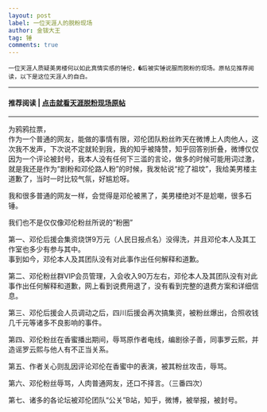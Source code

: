 ```yaml
---
layout: post
label: 一位天涯人的脱粉现场
author: 金钹大王
tag: 锤
comments: true
---
```


    一位天涯人质疑美男楼何以如此真情实感的锤伦，�后被实锤说服而脱粉的现场。原帖见推荐阅读，以下是这位天涯人的自白。

---

#### 推荐阅读 \| [点击就看天涯脱粉现场原帖](http://bbs.tianya.cn/post-funinfo-7691224-1.shtml)

---

为鸦鸦拉票，
<br>作为一个普通的网友，能做的事情有限，邓伦团队粉丝昨天在微博上人肉他人，这次我不发声，下次说不定就轮到我，我的知乎被降赞，知乎回答别折叠，微博仅仅因为一个评论被封号，我本人没有任何下三滥的言论，做多的时候可能用词过激，就是我还是作为“剧粉和邓伦路人粉”的时候，我发帖说“挖了祖坟”，我给美男楼主道歉了，当时一时比较气氛，好尴尬呀。

我和很多普通的网友一样，会觉得是邓伦被黑了，美男楼绝对不是尬嘲，很多石锤。

我们也不是仅仅像邓伦粉丝所说的“粉圈”

第一、邓伦后援会集资烧饼9万元（人民日报点名）没得洗，并且邓伦本人及其工作室也多少有参与其中。
<br>事到如今，邓伦本人及其团队没有对此事作出任何解释和道歉。

第二、邓伦粉丝群VIP会员管理，入会收入90万左右，邓伦本人及其团队没有对此事作出任何解释和道歉，网上看到说费用退了，没有看到完整的退费方案和详细信息。

第三、邓伦后援会人员调动之后，四川后援会再次搞集资，被粉丝爆出，合照收钱几千元等诸多不良影响的事件。

第四、邓伦粉丝在香蜜播出期间，辱骂原作者电线，编剧徐子善，同事罗云熙，并造谣罗云熙与他人有不正当关系。

第五、作者关心则乱因评论邓伦在香蜜中的表演，被其粉丝攻击，辱骂。

第六、邓伦粉丝辱骂，人肉普通网友，还口不择言。（三番四次）

第七、诸多的各论坛被邓伦团队“公关”B站，知乎，微博，被举报，被封号。

